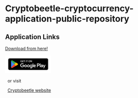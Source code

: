 # Cryptobeetle-cryptocurrency-application-public-repository

## Application Links

[Download from here!](https://my.testfairy.com/download/64R3GC9S60W3AB9M68SK4DSP6MVKEB9DW9RFPBPTNCN5PC0N525SA5TW4P3VFJR/getapp?_=1738870903)

[<img src="google-play-badge.png" width="150">](https://play.google.com/store/apps/details?id=com.redoven.cryptomatic&pli=1)

&nbsp; or visit

&nbsp; [Cryptobeetle website](https://cryptobeetle.framer.ai/)
